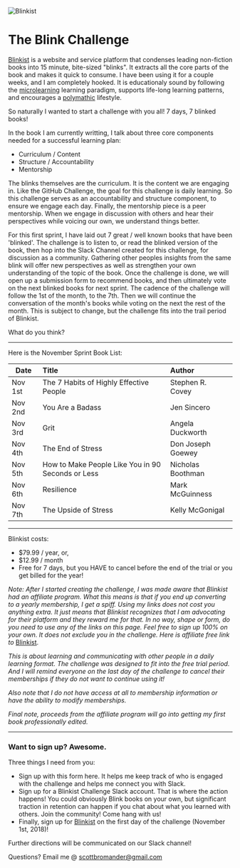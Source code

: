 ![Blinkist](https://fourminutebooks.com/wp-content/uploads/2015/12/blinkist-review-v4-logo-background.jpg)

# The Blink Challenge

[Blinkist](http://jump.blinkist.com/aff_c?offer_id=2&aff_id=5291) is a website and service platform that condenses leading non-fiction books into 15 minute, bite-sized "blinks". It extracts all the core parts of the book and makes it quick to consume. I have been using it for a couple weeks, and I am completely hooked. It is educationaly sound by following the [microlearning](https://www.lynda.com/Camtasia-tutorials/microlearning-right-strategy-you/734647/793988-4.html?srchtrk=index%3a1%0alinktypeid%3a2%0aq%3amicrolearning%0apage%3a1%0as%3arelevance%0asa%3atrue%0aproducttypeid%3a2) learning paradigm, supports life-long learning patterns, and encourages a [polymathic](https://www.dictionary.com/browse/polymathic) lifestyle. 

So naturally I wanted to start a challenge with you all! 
7 days, 7 blinked books!

In the book I am currently writting, I talk about three core components needed for a successful learning plan:
- Curriculum / Content
- Structure / Accountability
- Mentorship

The blinks themselves are the curriculum. It is the content we are engaging in.
Like the GitHub Challenge, the goal for this challenge is daily learning. So this challenge serves as an accountability and structure component, to ensure we engage each day. Finally, the mentorship piece is a peer mentorship. When we engage in discussion with others and hear their perspectives while voicing our own, we understand things better. 

For this first sprint, I have laid out 7 great / well known books that have been 'blinked'. The challenge is to listen to, or read the blinked version of the book, then hop into the Slack Channel created for this challenge, for discussion as a community. Gathering other peoples insights from the same blink will offer new perspectives as well as strengthen your own understanding of the topic of the book. Once the challenge is done, we will open up a submission form to recommend books, and then ultimately vote on the next blinked books for next sprint. The cadence of the challenge will follow the 1st of the month, to the 7th. Then we will continue the conversation of the month's books while voting on the next the rest of the month. This is subject to change, but the challenge fits into the trail period of Blinkist.

What do you think? 

---

Here is the November Sprint Book List:

| Date        | Title           | Author  |
| ------------- |:-------------| :-----|
| Nov 1st      | The 7 Habits of Highly Effective People | Stephen R. Covey |
| Nov 2nd      | You Are a Badass |   Jen Sincero |
| Nov 3rd | Grit |    Angela Duckworth |
| Nov 4th | The End of Stress |    Don Joseph Goewey |
| Nov 5th | How to Make People Like You in 90 Seconds or Less |    Nicholas Boothman |
| Nov 6th | Resilience |    Mark McGuinness |
| Nov 7th | The Upside of Stress      |    Kelly McGonigal |

---

Blinkist costs:
- $79.99 / year, or,
- $12.99 / month
- Free for 7 days, but you HAVE to cancel before the end of the trial or you get billed for the year! 

_Note: After I started creating the challenge, I was made aware that Blinkist had an affiliate program. What this means is that if you end up converting to a yearly membership, I get a spiff. Using my links does not cost you anything extra. It just means that Blinkist recognizes that I am advocating for their platform and they reward me for that. In no way, shape or form, do you need to use any of the links on this page. Feel free to sign up 100% on your own. It does not exclude you in the challenge. Here is affiliate free link to_ [Blinkist](https://www.blinkist.com).

_This is about learning and communicating with other people in a daily learning format. The challenge was designed to fit into the free trial period. And I will remind everyone on the last day of the challenge to cancel their memberships if they do not want to continue using it!_

_Also note that I do not have access at all to membership information or have the ability to modify memberships._

_Final note, proceeds from the affiliate program will go into getting my first book professionally edited._

---

### Want to sign up? Awesome.

Three things I need from you:
- Sign up with this form here. It helps me keep track of who is engaged with the challenge and helps me connect you with Slack.
- Sign up for a Blinkist Challenge Slack account. That is where the action happens! You could obviously Blink books on your own, but significant traction in retention can happen if you chat about what you learned with others. Join the community! Come hang with us!
- Finally, sign up for [Blinkist](http://jump.blinkist.com/aff_c?offer_id=2&aff_id=5291) on the first day of the challenge (November 1st, 2018)!

Further directions will be communicated on our Slack channel!

Questions? Email me @ scottbromander@gmail.com
